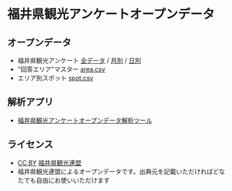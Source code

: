 # 福井県観光アンケートオープンデータ

## オープンデータ

- 福井県観光アンケート [全データ](all.csv) / [月別](monthly) / [日別](daily)
- "回答エリア"マスター [area.csv](area.csv)
- エリア別スポット [spot.csv](spot.csv)

## 解析アプリ

- [福井県観光アンケートオープンデータ解析ツール](https://github.com/code4fukui/fukui-kanko-stat/)

## ライセンス

- [CC BY](https://creativecommons.org/licenses/by/4.0/deed.ja) [福井県観光連盟](https://www.fuku-e.com/)
- 福井県観光連盟によるオープンデータです。出典元を記載いただければどなたでも自由にお使いいただけます

